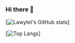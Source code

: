 ### Hi there 👋

[![Lawytel's GitHub stats](https://github-readme-stats.vercel.app/api?username=Lawytel&show_icons=true&theme=dracula&count_private=true)]

[![Top Langs](https://github-readme-stats.vercel.app/api/top-langs/?username=Lawytel&layout=compact&theme=dracula)]
